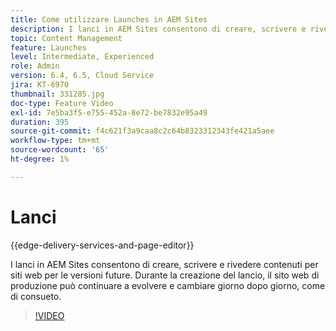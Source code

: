 ```yaml
---
title: Come utilizzare Launches in AEM Sites
description: I lanci in AEM Sites consentono di creare, scrivere e rivedere contenuti per le versioni future.
topic: Content Management
feature: Launches
level: Intermediate, Experienced
role: Admin
version: 6.4, 6.5, Cloud Service
jira: KT-6970
thumbnail: 331285.jpg
doc-type: Feature Video
exl-id: 7e5ba3f5-e755-452a-8e72-be7832e95a49
duration: 395
source-git-commit: f4c621f3a9caa8c2c64b8323312343fe421a5aee
workflow-type: tm+mt
source-wordcount: '65'
ht-degree: 1%

---
```


# Lanci

{{edge-delivery-services-and-page-editor}}

I lanci in AEM Sites consentono di creare, scrivere e rivedere contenuti per siti web per le versioni future. Durante la creazione del lancio, il sito web di produzione può continuare a evolvere e cambiare giorno dopo giorno, come di consueto.

>[!VIDEO](https://video.tv.adobe.com/v/331285?quality=12&learn=on)
